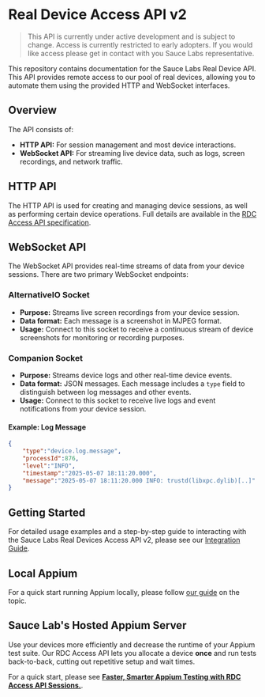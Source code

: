 # Real Device Access API v2
> This API is currently under active development and is subject to change. Access is currently restricted to early adopters. If you would like access please get in contact with you Sauce Labs representative.

This repository contains documentation for the Sauce Labs Real Device API. This API provides remote access to our pool of real devices, allowing you to automate them using the provided HTTP and WebSocket interfaces.


## Overview
The API consists of:
- **HTTP API:** For session management and most device interactions.
- **WebSocket API:** For streaming live device data, such as logs, screen recordings, and network traffic.

## HTTP API
The HTTP API is used for creating and managing device sessions, as well as performing certain device operations. Full details are available in the [RDC Access API specification](open_api_specification.yaml).

## WebSocket API
The WebSocket API provides real-time streams of data from your device sessions. There are two primary WebSocket endpoints:

### AlternativeIO Socket
- **Purpose:** Streams live screen recordings from your device session.
- **Data format:** Each message is a screenshot in MJPEG format.
- **Usage:** Connect to this socket to receive a continuous stream of device screenshots for monitoring or recording purposes.

### Companion Socket
- **Purpose:** Streams device logs and other real-time device events.
- **Data format:** JSON messages. Each message includes a `type` field to distinguish between log messages and other events.
- **Usage:** Connect to this socket to receive live logs and event notifications from your device session.

#### Example: Log Message
```json
{
    "type":"device.log.message",
    "processId":876,
    "level":"INFO",
    "timestamp":"2025-05-07 18:11:20.000",
    "message":"2025-05-07 18:11:20.000 INFO: trustd(libxpc.dylib)[..]"
}
```

## Getting Started

For detailed usage examples and a step-by-step guide to interacting with the Sauce Labs Real Devices Access API v2, 
please see our [Integration Guide](INTEGRATION_GUIDE.md).

## Local Appium

For a quick start running Appium locally, please follow [our guide](./LOCAL_APPIUM.md) on the topic.

## Sauce Lab's Hosted Appium Server

Use your devices more efficiently and decrease the runtime of your Appium test suite. Our RDC Access API lets you allocate a device
**once** and run tests back-to-back, cutting out repetitive setup and wait times.

For a quick start, please see **[Faster, Smarter Appium Testing with RDC Access API Sessions.](./SAUCE_LABS_HOSTED_APPIUM.md)**.
